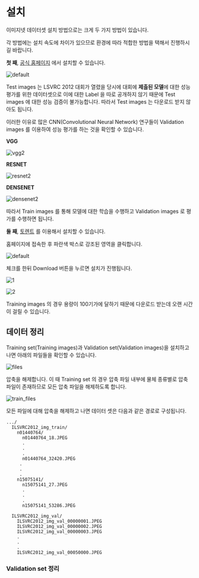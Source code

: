 # 설치

이미지넷 데이터셋 설치 방법으로는 크게 두 가지 방법이 있습니다.

각 방법에는 설치 속도에 차이가 있으므로 환경에 따라 적합한 방법을 택해서 진행하시길 바랍니다. 

**첫 째**, [공식 홈페이지](http://www.image-net.org/challenges/LSVRC/2012/nonpub-downloads) 에서 설치할 수 있습니다.

![default](https://user-images.githubusercontent.com/35001605/52109318-6d002800-2640-11e9-8138-c478c94da897.png)


Test images 는 LSVRC 2012 대회가 열렸을 당시에 대회에 **제출된 모델**에 대한 성능 평가를 위한 데이터셋으로 이에 대한 Label 을 따로 공개하지 않기 때문에 Test images 에 대한 성능 검증이 불가능합니다. 따라서 Test images 는 다운로드 받지 않아도 됩니다. 

이러한 이유로 많은 CNN(Convolutional Neural Network) 연구들이 Validation images 를 이용하여 성능 평가를 하는 것을 확인할 수 있습니다.

**VGG**

![vgg2](https://user-images.githubusercontent.com/35001605/53281180-9a378600-3767-11e9-95d4-d0b6fe751d3a.png)

**RESNET**

![resnet2](https://user-images.githubusercontent.com/35001605/53281175-9146b480-3767-11e9-89e0-fa8ea75f925c.png)

**DENSENET**

![densenet2](https://user-images.githubusercontent.com/35001605/53281173-8e4bc400-3767-11e9-8938-c27190f6c0e0.png)

따라서 Train images 를 통해 모델에 대한 학습을 수행하고 Validation images 로 평가를 수행하면 됩니다.


**둘 째**, [토렌트](http://academictorrents.com/collection/imagenet-2012) 를 이용해서 설치할 수 있습니다.

홈페이지에 접속한 후 파란색 박스로 강조된 영역을 클릭합니다.

![default](https://user-images.githubusercontent.com/35001605/52109801-0714a000-2642-11e9-98ba-eaa6359ce709.png)

체크를 한뒤 Download 버튼을 누르면 설치가 진행됩니다.

![1](https://user-images.githubusercontent.com/35001605/52569830-626e3b80-2e55-11e9-91a2-16ac0684a89a.png)

![2](https://user-images.githubusercontent.com/35001605/52110952-a1c2ae00-2645-11e9-8c57-0209ab5f060c.png)


Training images 의 경우 용량이 100기가에 달하기 때문에 다운로드 받는데 오랜 시간이 걸릴 수 있습니다.

## 데이터 정리

Training set(Training images)과 Validation set(Validation images)을 설치하고 나면 아래의 파일들을 확인할 수 있습니다.

![files](https://user-images.githubusercontent.com/35001605/52572986-72d5e480-2e5c-11e9-9187-323fc0273f8c.PNG)

압축을 해제합니다. 이 때 Training set 의 경우 압축 파일 내부에 물체 종류별로 압축 파일이 존재하므로 모든 압축 파일을 해제하도록 합니다.

![train_files](https://user-images.githubusercontent.com/35001605/52573708-0e1b8980-2e5e-11e9-95a0-f6dc1b5c93d4.PNG)

모든 파일에 대해 압축을 해제하고 나면 데이터 셋은 다음과 같은 경로로 구성됩니다.

```
.../
  ILSVRC2012_img_train/
    n01440764/
      n01440764_18.JPEG
      .
      .
      .
      n01440764_32420.JPEG
     .
     .
     .
    n15075141/
      n15075141_27.JPEG
      .
      .
      .
      n15075141_53286.JPEG
      
  ILSVRC2012_img_val/
    ILSVRC2012_img_val_00000001.JPEG
    ILSVRC2012_img_val_00000002.JPEG
    ILSVRC2012_img_val_00000003.JPEG
    .
    .
    .
    ILSVRC2012_img_val_00050000.JPEG
```

### Validation set 정리

